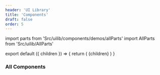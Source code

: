 ```yaml
---
header: 'UI Library'
title: 'Components'
draft: false
order: 5
---
```


import parts from 'Src/uilib/components/demos/allParts'
import AllParts from 'Src/uilib/AllParts'

<!-- prettier-ignore-start -->

export default ({ children }) => {
  return (
    <AllParts parts={parts}>{children}</AllParts>
  )
}

<!-- prettier-ignore-end -->

### All Components
